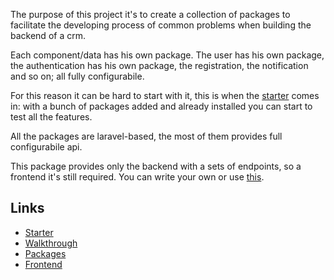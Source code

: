 The purpose of this project it's to create a collection of packages to facilitate the developing process of common problems when building the backend of a crm.

Each component/data has his own package. The user has his own package, the authentication has his own package, the registration, the notification and so on; all fully configurabile. 

For this reason it can be hard to start with it, this is when the [starter](docs/starter.md) comes in: with a bunch of packages added and already installed you can start to test all the features.

All the packages are laravel-based, the most of them provides full configurabile api.

This package provides only the backend with a sets of endpoints, so a frontend it's still required. You can write your own or use [this](https://github.com/railken/vue-admin-start).

## Links

* [Starter](docs/starter.md)
* [Walkthrough](docs/walkthrough.md)
* [Packages](docs/packages.md)
* [Frontend](https://github.com/railken/vue-admin-start)
